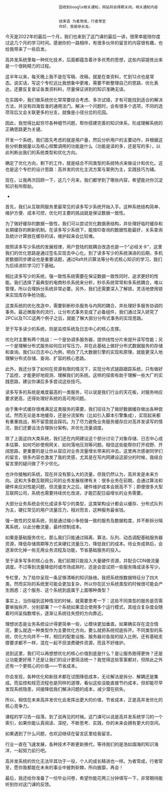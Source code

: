 
                            
                            因收到Google相关通知，网站将会择期关闭。相关通知内容
                            
                            
                            结束语 为者常成，行者常至
                            你好，我是徐长龙。

今天是2022年的最后一个月，我们也来到了这门课的最后一讲，很荣幸能陪你度过这几个月的学习时间。感谢你的一路相伴，有很多伙伴的留言的内容很有趣，也给我带来了一些启发。

高并发系统里每一种优化技术，后面都蕴含着许多优秀的思想，这些内容提炼出来是一个很耗精力的过程。

这半年以来，每天晚上我不是在写稿、改稿，就是在查资料，忙到12点也是常态。说实话，写这个专栏远比我想象中更难，需要不断整理自己的思路、优化表达，还要反复查证各类资料料，尽量保证讲到的知识准确无误。

在实践中，我们做系统优化常常要综合考虑、多次试错，才有可能找到适合的解决方法，并没有四海皆准的通用法门。解决一个问题时，会有很多个选项，不同的选项背后又会关联更多的分支，就像是小径分岔的花园。

因此，我觉得比起穷尽各种细节问题，帮你搭建完善的知识体系，形成理解系统的正确思路更为关键。

开发一个系统，我们首先考虑的就是用户量，然后分析用户的主要动作，并根据这些分析数据量以及核心频繁调用的功能是什么（功能是读的多，还是写的多），以此判断出我们的系统类型和优化方向。

确定了优化方向，剩下的工作，就是结合不同类型的系统特点来做设计和优化。这也是这个专栏的设计思路：高并发的优化主流方案与案例为主，实践技巧为辅。

现在，让我再次回顾一下，这几个月来，我们都学到了哪些内容，希望能对你沉淀知识有所帮助。

-
首先，我们从互联网服务里最常见的读多写少系统开始入手。这种系统结构简单、维护方便、成本可控，优化时主要的挑战就是保证数据一致性。

为了做好缓存的数据一致性，我们可以尝试优化数据表结构，并处理好临时缓存和长期缓存的刷新机制。在读多写少系统下，能按ID查询的数据性能最好，关系查询及统计计算放在缓存的话，维护起来会比较难。

按照读多写少系统的发展规律，用户登陆的脱耦合改造也是一个“必经关卡”，这里我们的优化思路是通过签名实现去中心化。到了读多写少的系统演进的后期，多机房数据同步建设也是重要话题，通过Raft共识算法等分布式核心知识的学习，我们为后续进阶学习打下基础。

相比读多写少的系统，强一致性系统需要在保证数据一致性同时，追求更好的性能。我们选择了最典型的电商秒杀系统来分析，秒杀系统常常和多系统耦合，难以管理，所以合理拆分系统非常必要。另外，我们还需要深入了解锁，灵活地使用锁来实现库存争抢功能。

这类系统的优化改造中，需要斩断秒杀服务与内网的耦合，并处理好多服务协调的事务。最近微服务的流行，让分布式事务变成了必备组件，我们通过深入研究了2PC以及TCC这两个例子之后，就能了解大部分分布式事务的实现思路。

至于写多读少的系统，则是监控系统及日志中心的核心支撑。

优化时主要有两个挑战：一个是协调多服务器，提供线性分片来提升读写性能；另一个是理解分布式服务如何应对写压力，并在此基础上做好分布式数据服务的存储和查询。我们以日志中心为例，明白了几大数据引擎的实现和原理，就能更深入地理解分布式存储、查询、扩容的核心思路。

此外，我还分享了如何在资源有限的情况下，实现分布式链路跟踪系统，只有做好了监控，才能更好地观测、理解我们的系统。这样的探索有助于理解一些大厂的实践思路，建议你课后多多尝试这些技巧。

读多写多的系统是难度最高的一类服务，可以说是我们行业的天花板，对服务响应要求更高，还得处理好系统的高可用问题。

由于集中式缓存很难满足这类服务的需要，我们往往为了做好数据缓存做出各种尝试。然而无论是本地缓存，还是分流架构（比如引入脚本引擎集成），实现起来都有重重挑战，稍不留意就会踩坑。为了尽力避免业务服务缓存应对高并发读写的情况，我们还要设法合理拆分架构，并优化流量调度。

除了上面这四大类系统，我们还在内网建设这个部分讨论了对象存储、日志中心成本估算、如何巧妙使用网关、如何落地压测等问题。相信这些能帮你打开视野、开阔思路，更重要的是让你从容应对业务流量增长带来的冲击。这里再次感谢同学们的留言，很多内容也激发了我的灵感，尤其是在写内网建设这部分的时候，我结合留言里的疑问做了不少优化。

也许你接触的系统，现在并没有那么大的流量，但我仍然认为，高并发是未来方向。这和大多数互联网公司的业务发展规律有关：很多业务在前期，会通过算法和硬件来应对性能问题，但流量变大之后，硬件维护成本会居高不下；即便很多大型互联网公司，系统也需要持续优化改进，才能匹配日益增长的业务需要。

大部分业务系统会优化成读多写少的类型，这类架构设计都会以缓存、分布式队列为主，硬扛常见的用户流量压力，相对而言，这种服务最省钱。

强一致性的交易系统，则是通过缩小争抢强一致的服务及数据粒度，并不断拆分隔离系统，以此分散流量，最终控制成本。

如果是基础服务优化，那么我们只能通过隔离、算法、队列、动态调配基础服务器资源，降低存储周期等方式来硬扛流量压力，降低我们的成本。待业务成熟后，会逐渐优化掉一些无用业务流程及功能，节省基础服务的投入。

至于读多写多的核心业务，我们前期只能投入大量硬件资源，并配合CDN做流量调度。不过等到流量降低时或市场成熟时，还是会尝试把一些服务降成读多写少。

专栏里，为了给你呈现一条足够清晰的知识脉络，我把系统按数据特征分了四大类。然而实际的系统里可能会更加复杂，所以你在区分系统类型的时候很可能会产生困惑：这个服务、这个系统到底属于上面哪种类型？

事实上，当你碰到这种情况的时候，就需要思考一下：这些不同类型的服务是否需要单独拆开、分别部署？一个系统如果混合使用多个运行模式，其组合复杂度会随着时间呈指数增长，逐渐让系统往失控的方向靠近。

理想状态是业务系统设计得更简单一些，让模块更加垂直。如果确实存在混合情况，要么就选一种类型作为主要优化方向，要么就把系统彻底拆开。不同类型的系统，优化方向并不一样，相应的配套设施、服务器对各层的投入比例，还有基础支撑要求都不一样，混在一起不但浪费硬件资源，而且不好维护。

说到这里，我们可以再想想优化的核心价值到底是什么？是让服务跑得更快？还是让功能更好用？还是让我们的设计更简洁统一？我觉得这些答案都对，但除此之外还有一个更核心的价值——节省成本。

你会发现，各种优化和新技术都在试图降低成本，无论解法是拆分、解耦还是集成。而监控和规范流程也是同样的道理，看似这些没能直接节约成本，但却能尽早发现系统隐患，间接降低我们解决问题的成本，减少潜在损失。

所以，相信在未来高并发优化会发挥出更大的价值，节省成本，正是高并发优化的核心竞争力。

课程的学习告一段落，到了说再见的时候。这门课可以说是高并发系统学习的一个索引，如果你能认真阅读、深挖，不断思考、实践，你的未来会拥有更大的空间。

如果遇到了什么问题，也欢迎继续在留言区里给我留言。

行业一直在飞速发展，各种技术不断更新换代，等待我们的是浩如烟海的知识海洋，一起努力前行吧。

高并发系统的优化无法毕其功于一役，个人的成长精进也一样。为者常成，行者常至，愿你我都能在未来的事业中披荆斩棘，所向披靡，再会！

最后，我还给你准备了一份毕业问卷，希望你能花两三分钟填写一下，非常期待能听到你对这门课的反馈。



                        
                        
                            